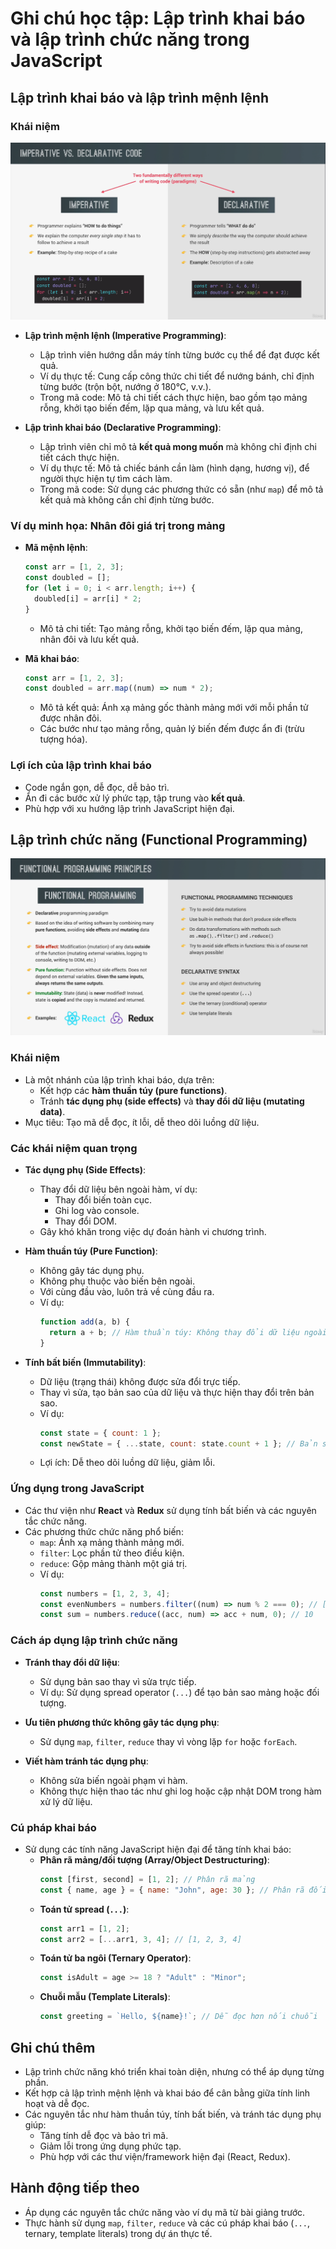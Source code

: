 # Ghi chú học tập: Lập trình khai báo và lập trình chức năng trong JavaScript

## Lập trình khai báo và lập trình mệnh lệnh

### Khái niệm

![Declarative and Imperative programming](/md_assets/Imperative-Declarative.png)

- **Lập trình mệnh lệnh (Imperative Programming)**:

  - Lập trình viên hướng dẫn máy tính từng bước cụ thể để đạt được kết quả.
  - Ví dụ thực tế: Cung cấp công thức chi tiết để nướng bánh, chỉ định từng bước (trộn bột, nướng ở 180°C, v.v.).
  - Trong mã code: Mô tả chi tiết cách thực hiện, bao gồm tạo mảng rỗng, khởi tạo biến đếm, lặp qua mảng, và lưu kết quả.

- **Lập trình khai báo (Declarative Programming)**:
  - Lập trình viên chỉ mô tả **kết quả mong muốn** mà không chỉ định chi tiết cách thực hiện.
  - Ví dụ thực tế: Mô tả chiếc bánh cần làm (hình dạng, hương vị), để người thực hiện tự tìm cách làm.
  - Trong mã code: Sử dụng các phương thức có sẵn (như `map`) để mô tả kết quả mà không cần chỉ định từng bước.

### Ví dụ minh họa: Nhân đôi giá trị trong mảng

- **Mã mệnh lệnh**:

  ```javascript
  const arr = [1, 2, 3];
  const doubled = [];
  for (let i = 0; i < arr.length; i++) {
    doubled[i] = arr[i] * 2;
  }
  ```

  - Mô tả chi tiết: Tạo mảng rỗng, khởi tạo biến đếm, lặp qua mảng, nhân đôi và lưu kết quả.

- **Mã khai báo**:
  ```javascript
  const arr = [1, 2, 3];
  const doubled = arr.map((num) => num * 2);
  ```
  - Mô tả kết quả: Ánh xạ mảng gốc thành mảng mới với mỗi phần tử được nhân đôi.
  - Các bước như tạo mảng rỗng, quản lý biến đếm được ẩn đi (trừu tượng hóa).

### Lợi ích của lập trình khai báo

- Code ngắn gọn, dễ đọc, dễ bảo trì.
- Ẩn đi các bước xử lý phức tạp, tập trung vào **kết quả**.
- Phù hợp với xu hướng lập trình JavaScript hiện đại.

## Lập trình chức năng (Functional Programming)

![Functional programming](/md_assets/Functional-programming.png)

### Khái niệm

- Là một nhánh của lập trình khai báo, dựa trên:
  - Kết hợp các **hàm thuần túy (pure functions)**.
  - Tránh **tác dụng phụ (side effects)** và **thay đổi dữ liệu (mutating data)**.
- Mục tiêu: Tạo mã dễ đọc, ít lỗi, dễ theo dõi luồng dữ liệu.

### Các khái niệm quan trọng

- **Tác dụng phụ (Side Effects)**:

  - Thay đổi dữ liệu bên ngoài hàm, ví dụ:
    - Thay đổi biến toàn cục.
    - Ghi log vào console.
    - Thay đổi DOM.
  - Gây khó khăn trong việc dự đoán hành vi chương trình.

- **Hàm thuần túy (Pure Function)**:

  - Không gây tác dụng phụ.
  - Không phụ thuộc vào biến bên ngoài.
  - Với cùng đầu vào, luôn trả về cùng đầu ra.
  - Ví dụ:
    ```javascript
    function add(a, b) {
      return a + b; // Hàm thuần túy: Không thay đổi dữ liệu ngoài
    }
    ```

- **Tính bất biến (Immutability)**:
  - Dữ liệu (trạng thái) không được sửa đổi trực tiếp.
  - Thay vì sửa, tạo bản sao của dữ liệu và thực hiện thay đổi trên bản sao.
  - Ví dụ:
    ```javascript
    const state = { count: 1 };
    const newState = { ...state, count: state.count + 1 }; // Bản sao mới
    ```
  - Lợi ích: Dễ theo dõi luồng dữ liệu, giảm lỗi.

### Ứng dụng trong JavaScript

- Các thư viện như **React** và **Redux** sử dụng tính bất biến và các nguyên tắc chức năng.
- Các phương thức chức năng phổ biến:
  - `map`: Ánh xạ mảng thành mảng mới.
  - `filter`: Lọc phần tử theo điều kiện.
  - `reduce`: Gộp mảng thành một giá trị.
  - Ví dụ:
    ```javascript
    const numbers = [1, 2, 3, 4];
    const evenNumbers = numbers.filter((num) => num % 2 === 0); // [2, 4]
    const sum = numbers.reduce((acc, num) => acc + num, 0); // 10
    ```

### Cách áp dụng lập trình chức năng

- **Tránh thay đổi dữ liệu**:

  - Sử dụng bản sao thay vì sửa trực tiếp.
  - Ví dụ: Sử dụng spread operator (`...`) để tạo bản sao mảng hoặc đối tượng.

- **Ưu tiên phương thức không gây tác dụng phụ**:

  - Sử dụng `map`, `filter`, `reduce` thay vì vòng lặp `for` hoặc `forEach`.

- **Viết hàm tránh tác dụng phụ**:
  - Không sửa biến ngoài phạm vi hàm.
  - Không thực hiện thao tác như ghi log hoặc cập nhật DOM trong hàm xử lý dữ liệu.

### Cú pháp khai báo

- Sử dụng các tính năng JavaScript hiện đại để tăng tính khai báo:
  - **Phân rã mảng/đối tượng (Array/Object Destructuring)**:
    ```javascript
    const [first, second] = [1, 2]; // Phân rã mảng
    const { name, age } = { name: "John", age: 30 }; // Phân rã đối tượng
    ```
  - **Toán tử spread (`...`)**:
    ```javascript
    const arr1 = [1, 2];
    const arr2 = [...arr1, 3, 4]; // [1, 2, 3, 4]
    ```
  - **Toán tử ba ngôi (Ternary Operator)**:
    ```javascript
    const isAdult = age >= 18 ? "Adult" : "Minor";
    ```
  - **Chuỗi mẫu (Template Literals)**:
    ```javascript
    const greeting = `Hello, ${name}!`; // Dễ đọc hơn nối chuỗi
    ```

## Ghi chú thêm

- Lập trình chức năng khó triển khai toàn diện, nhưng có thể áp dụng từng phần.
- Kết hợp cả lập trình mệnh lệnh và khai báo để cân bằng giữa tính linh hoạt và dễ đọc.
- Các nguyên tắc như hàm thuần túy, tính bất biến, và tránh tác dụng phụ giúp:
  - Tăng tính dễ đọc và bảo trì mã.
  - Giảm lỗi trong ứng dụng phức tạp.
  - Phù hợp với các thư viện/framework hiện đại (React, Redux).

## Hành động tiếp theo

- Áp dụng các nguyên tắc chức năng vào ví dụ mã từ bài giảng trước.
- Thực hành sử dụng `map`, `filter`, `reduce` và các cú pháp khai báo (`...`, ternary, template literals) trong dự án thực tế.
